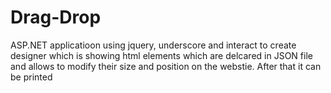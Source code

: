 # Drag-Drop
ASP.NET applicatioon using jquery, underscore and interact to create designer which is showing html elements which are delcared in JSON file and allows to modify their size and position on the webstie. After that it can be printed
